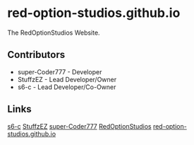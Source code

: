 # red-option-studios.github.io
The RedOptionStudios Website.

## Contributors
- super-Coder777 - Developer
- StuffzEZ - Lead Developer/Owner
- s6-c - Lead Developer/Co-Owner

## Links
[s6-c](https://github.com/s6-c)
[StuffzEZ](https://github.com/StuffzEZ)
[super-Coder777](https://github.com/super-Coder777)
[RedOptionStudios](https://github.com/Red-Option-Studios)
[red-option-studios.github.io](https://red-option-studios.github.io)
